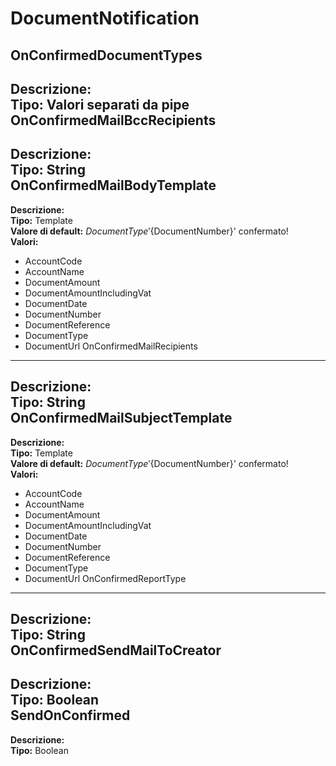 # DocumentNotification
OnConfirmedDocumentTypes 
----
**Descrizione:**  <br>
**Tipo:** Valori separati da pipe <br>
OnConfirmedMailBccRecipients 
----
**Descrizione:**  <br>
**Tipo:** String <br>
OnConfirmedMailBodyTemplate 
----
**Descrizione:**  <br>
**Tipo:** Template <br>
**Valore di default:** ${DocumentType} '${DocumentNumber}' confermato! <br>
**Valori:**
* AccountCode
* AccountName
* DocumentAmount
* DocumentAmountIncludingVat
* DocumentDate
* DocumentNumber
* DocumentReference
* DocumentType
* DocumentUrl
OnConfirmedMailRecipients 
----
**Descrizione:**  <br>
**Tipo:** String <br>
OnConfirmedMailSubjectTemplate 
----
**Descrizione:**  <br>
**Tipo:** Template <br>
**Valore di default:** ${DocumentType} '${DocumentNumber}' confermato! <br>
**Valori:**
* AccountCode
* AccountName
* DocumentAmount
* DocumentAmountIncludingVat
* DocumentDate
* DocumentNumber
* DocumentReference
* DocumentType
* DocumentUrl
OnConfirmedReportType 
----
**Descrizione:**  <br>
**Tipo:** String <br>
OnConfirmedSendMailToCreator 
----
**Descrizione:**  <br>
**Tipo:** Boolean <br>
SendOnConfirmed 
----
**Descrizione:**  <br>
**Tipo:** Boolean <br>

